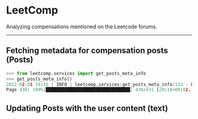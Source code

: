# LeetComp

Analyzing compensations mentioned on the Leetcode forums.

---

## Fetching metadata for compensation posts (Posts)

```python
>>> from leetcomp.services import get_posts_meta_info
>>> get_posts_meta_info()
2022-02-01 19:16 | INFO | leetcomp.services:get_posts_meta_info:112 - Found 6462 posts(431 pages)
Page 430: 100%|████████████████████████████████| 430/431 [20:18<00:02,  2.66s/it, slept_for=0.811]
```

## Updating Posts with the user content (text)
